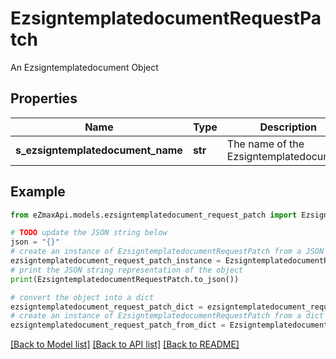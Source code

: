 # EzsigntemplatedocumentRequestPatch

An Ezsigntemplatedocument Object

## Properties

Name | Type | Description | Notes
------------ | ------------- | ------------- | -------------
**s_ezsigntemplatedocument_name** | **str** | The name of the Ezsigntemplatedocument. | [optional] 

## Example

```python
from eZmaxApi.models.ezsigntemplatedocument_request_patch import EzsigntemplatedocumentRequestPatch

# TODO update the JSON string below
json = "{}"
# create an instance of EzsigntemplatedocumentRequestPatch from a JSON string
ezsigntemplatedocument_request_patch_instance = EzsigntemplatedocumentRequestPatch.from_json(json)
# print the JSON string representation of the object
print(EzsigntemplatedocumentRequestPatch.to_json())

# convert the object into a dict
ezsigntemplatedocument_request_patch_dict = ezsigntemplatedocument_request_patch_instance.to_dict()
# create an instance of EzsigntemplatedocumentRequestPatch from a dict
ezsigntemplatedocument_request_patch_from_dict = EzsigntemplatedocumentRequestPatch.from_dict(ezsigntemplatedocument_request_patch_dict)
```
[[Back to Model list]](../README.md#documentation-for-models) [[Back to API list]](../README.md#documentation-for-api-endpoints) [[Back to README]](../README.md)


